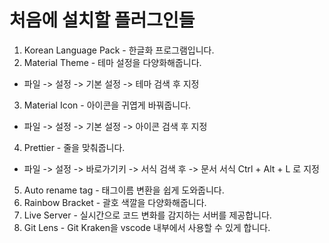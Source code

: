 # 처음에 설치할 플러그인들
1. Korean Language Pack - 한글화 프로그램입니다.
2. Material Theme - 테마 설정을 다양화해줍니다.
- 파일 -> 설정 -> 기본 설정 -> 테마 검색 후 지정
3. Material Icon - 아이콘을 귀엽게 바꿔줍니다.
- 파일 -> 설정 -> 기본 설정 -> 아이콘 검색 후 지정
4. Prettier - 줄을 맞춰줍니다.
- 파일 -> 설정 -> 바로가기키 -> 서식 검색 후 -> 문서 서식 Ctrl + Alt + L 로 지정
5. Auto rename tag - 태그이름 변환을 쉽게 도와줍니다.
6. Rainbow Bracket - 괄호 색깔을 다양화해줍니다.
7. Live Server - 실시간으로 코드 변화를 감지하는 서버를 제공합니다.
8. Git Lens - Git Kraken을 vscode 내부에서 사용할 수 있게 합니다.